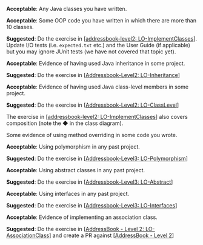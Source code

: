 <div id="classes">

**Acceptable**: Any Java classes you have written.

</div>


<div id="associations">

**Acceptable**: Some OOP code you have written in which there are more than 10 classes.

**Suggested**: Do the exercise in [[addressbook-level2: LO-ImplementClasses]({{module_org}}/addressbook-level2/blob/master/doc/LearningOutcomes.md#implement-a-class-lo-implementclass)]. Update I/O tests (i.e. `expected.txt` etc.) and the User Guide (if applicable) but you may ignore JUnit tests (we have not covered that topic yet).

<include src="submission.md" />

</div>

<div id="inheritance">

**Acceptable**: Evidence of having used Java inheritance in some project.

**Suggested**: Do the exercise in [[Addressbook-Level2: LO-Inheritance]({{module_org}}/addressbook-level2/blob/master/doc/LearningOutcomes.md#use-inheritance-to-achieve-code-reuse-lo-inheritance)]

<include src="submission-PR.md" />

</div>

<div id="classLevelMembers">

**Acceptable**: Evidence of having used Java class-level members in some project.

**Suggested**: Do the exercise in [[Addressbook-Level2: LO-ClassLevel]({{module_org}}/addressbook-level2/blob/master/doc/LearningOutcomes.md#use-class-level-members-lo-classlevel)]

<include src="submission-PR.md" />

</div>


<div id="composition">

The exercise in [[addressbook-level2: LO-ImplementClasses]({{module_org}}/addressbook-level2/blob/master/doc/LearningOutcomes.md#implement-a-class-lo-implementclass)] also covers composition (note the &#9670; in the class diagram).

</div>


<div id="overriding">

Some evidence of using method overriding in some code you wrote.

</div>


<div id="polymorphism">

**Acceptable**: Using polymorphism in any past project.

**Suggested**: Do the exercise in [[Addressbook-Level3: LO-Polymorphism]({{module_org}}/addressbook-level3/blob/master/doc/LearningOutcomes.md#use-polymorphism-lo-polymorphism)]
   
<include src="submission-AB3.md" />

</div>


<div id="abstractClasses">

**Acceptable**: Using abstract classes in any past project.

**Suggested**: Do the exercise in [[Addressbook-Level3: LO-Abstract]({{module_org}}/addressbook-level3/blob/master/doc/LearningOutcomes.md#use-abstract-classesmethods-lo-abstract)]
   
<include src="submission-AB3.md" />

</div>


<div id="interfaces">

**Acceptable**: Using interfaces in any past project.

**Suggested**: Do the exercise in [[Addressbook-Level3: LO-Interfaces]({{module_org}}/addressbook-level3/blob/master/doc/LearningOutcomes.md#use-interfaces-lo-interfaces)]
   
<include src="submission-AB3.md" />

</div>


<div id="associationClasses">

**Acceptable**: Evidence of implementing an association class. 

**Suggested**: Do the exercise in [[AddressBook - Level 2: LO-AssociationClass]({{module_org}}/addressbook-level2/blob/master/doc/LearningOutcomes.md#use-association-classes-lo-associationclass)] and create a PR against [[AddressBook - Level 2]({{module_org}}/addressbook-level2)]

</div>